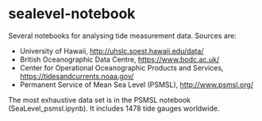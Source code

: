 # sealevel-notebook

Several notebooks for analysing tide measurement data. Sources are:
- University of Hawaii, http://uhslc.soest.hawaii.edu/data/
- British Oceanographic Data Centre, https://www.bodc.ac.uk/
- Center for Operational Oceanographic Products and Services, https://tidesandcurrents.noaa.gov/
- Permanent Service of Mean Sea Level (PSMSL), http://www.psmsl.org/

The most exhaustive data set is in the PSMSL notebook (SeaLevel_psmsl.ipynb). It includes 1478 tide gauges worldwide.
